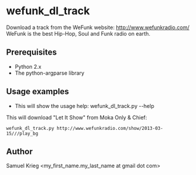 wefunk_dl_track
===============

Download a track from the WeFunk website: http://www.wefunkradio.com/
WeFunk is the best Hip-Hop, Soul and Funk radio on earth.

Prerequisites
-------------

* Python 2.x
* The python-argparse library

Usage examples
--------------

* This will show the usage help:
    wefunk_dl_track.py --help

This will download "Let It Show" from Moka Only & Chief:

    wefunk_dl_track.py http://www.wefunkradio.com/show/2013-03-15///play_bg


Author
------

Samuel Krieg <my_first_name.my_last_name at gmail dot com>
